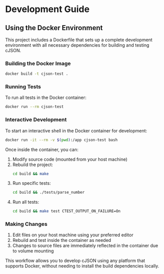 # Development Guide

## Using the Docker Environment

This project includes a Dockerfile that sets up a complete development environment with all necessary dependencies for building and testing cJSON.

### Building the Docker Image

```bash
docker build -t cjson-test .
```

### Running Tests

To run all tests in the Docker container:

```bash
docker run --rm cjson-test
```

### Interactive Development

To start an interactive shell in the Docker container for development:

```bash
docker run -it --rm -v $(pwd):/app cjson-test bash
```

Once inside the container, you can:

1. Modify source code (mounted from your host machine)
2. Rebuild the project:
   ```bash
   cd build && make
   ```
3. Run specific tests:
   ```bash
   cd build && ./tests/parse_number
   ```
4. Run all tests:
   ```bash
   cd build && make test CTEST_OUTPUT_ON_FAILURE=On
   ```

### Making Changes

1. Edit files on your host machine using your preferred editor
2. Rebuild and test inside the container as needed
3. Changes to source files are immediately reflected in the container due to volume mounting

This workflow allows you to develop cJSON using any platform that supports Docker, without needing to install the build dependencies locally.